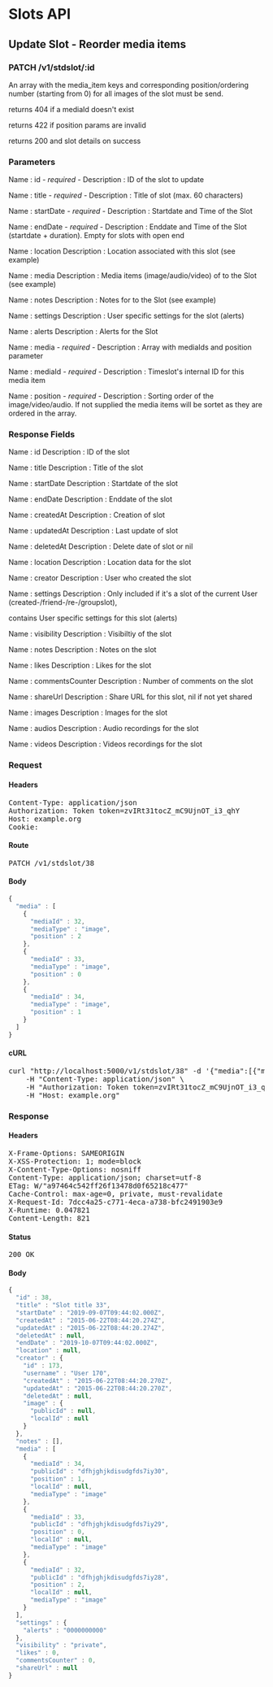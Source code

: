 # Slots API

## Update Slot - Reorder media items

### PATCH /v1/stdslot/:id

An array with the media_item keys and corresponding position/ordering number (starting from 0) for all images of the slot must be send.

returns 404 if a mediaId doesn&#39;t exist

returns 422 if position params are invalid

returns 200 and slot details on success

### Parameters

Name : id *- required -*
Description : ID of the slot to update

Name : title *- required -*
Description : Title of slot (max. 60 characters)

Name : startDate *- required -*
Description : Startdate and Time of the Slot

Name : endDate *- required -*
Description : Enddate and Time of the Slot (startdate + duration). Empty for slots with open end

Name : location
Description : Location associated with this slot (see example)

Name : media
Description : Media items (image/audio/video) of to the Slot (see example)

Name : notes
Description : Notes for to the Slot (see example)

Name : settings
Description : User specific settings for the slot (alerts)

Name : alerts
Description : Alerts for the Slot

Name : media *- required -*
Description : Array with mediaIds and position parameter

Name : mediaId *- required -*
Description : Timeslot&#39;s internal ID for this media item

Name : position *- required -*
Description : Sorting order of the image/video/audio. If not supplied the media items will be sortet as they are ordered in the array.


### Response Fields

Name : id
Description : ID of the slot

Name : title
Description : Title of the slot

Name : startDate
Description : Startdate of the slot

Name : endDate
Description : Enddate of the slot

Name : createdAt
Description : Creation of slot

Name : updatedAt
Description : Last update of slot

Name : deletedAt
Description : Delete date of slot or nil

Name : location
Description : Location data for the slot

Name : creator
Description : User who created the slot

Name : settings
Description : Only included if it&#39;s a slot of the current User (created-/friend-/re-/groupslot),

contains User specific settings for this slot (alerts)

Name : visibility
Description : Visibiltiy of the slot

Name : notes
Description : Notes on the slot

Name : likes
Description : Likes for the slot

Name : commentsCounter
Description : Number of comments on the slot

Name : shareUrl
Description : Share URL for this slot, nil if not yet shared

Name : images
Description : Images for the slot

Name : audios
Description : Audio recordings for the slot

Name : videos
Description : Videos recordings for the slot

### Request

#### Headers

<pre>Content-Type: application/json
Authorization: Token token=zvIRt31tocZ_mC9UjnOT_i3_qhY
Host: example.org
Cookie: </pre>

#### Route

<pre>PATCH /v1/stdslot/38</pre>

#### Body
```javascript
{
  "media" : [
    {
      "mediaId" : 32,
      "mediaType" : "image",
      "position" : 2
    },
    {
      "mediaId" : 33,
      "mediaType" : "image",
      "position" : 0
    },
    {
      "mediaId" : 34,
      "mediaType" : "image",
      "position" : 1
    }
  ]
}
```


#### cURL

<pre class="request">curl &quot;http://localhost:5000/v1/stdslot/38&quot; -d &#39;{&quot;media&quot;:[{&quot;mediaId&quot;:32,&quot;mediaType&quot;:&quot;image&quot;,&quot;position&quot;:2},{&quot;mediaId&quot;:33,&quot;mediaType&quot;:&quot;image&quot;,&quot;position&quot;:0},{&quot;mediaId&quot;:34,&quot;mediaType&quot;:&quot;image&quot;,&quot;position&quot;:1}]}&#39; -X PATCH \
	-H &quot;Content-Type: application/json&quot; \
	-H &quot;Authorization: Token token=zvIRt31tocZ_mC9UjnOT_i3_qhY&quot; \
	-H &quot;Host: example.org&quot;</pre>

### Response

#### Headers

<pre>X-Frame-Options: SAMEORIGIN
X-XSS-Protection: 1; mode=block
X-Content-Type-Options: nosniff
Content-Type: application/json; charset=utf-8
ETag: W/&quot;a97464c542ff26f13478d0f65218c477&quot;
Cache-Control: max-age=0, private, must-revalidate
X-Request-Id: 7dcc4a25-c771-4eca-a738-bfc2491903e9
X-Runtime: 0.047821
Content-Length: 821</pre>

#### Status

<pre>200 OK</pre>

#### Body

```javascript
{
  "id" : 38,
  "title" : "Slot title 33",
  "startDate" : "2019-09-07T09:44:02.000Z",
  "createdAt" : "2015-06-22T08:44:20.274Z",
  "updatedAt" : "2015-06-22T08:44:20.274Z",
  "deletedAt" : null,
  "endDate" : "2019-10-07T09:44:02.000Z",
  "location" : null,
  "creator" : {
    "id" : 173,
    "username" : "User 170",
    "createdAt" : "2015-06-22T08:44:20.270Z",
    "updatedAt" : "2015-06-22T08:44:20.270Z",
    "deletedAt" : null,
    "image" : {
      "publicId" : null,
      "localId" : null
    }
  },
  "notes" : [],
  "media" : [
    {
      "mediaId" : 34,
      "publicId" : "dfhjghjkdisudgfds7iy30",
      "position" : 1,
      "localId" : null,
      "mediaType" : "image"
    },
    {
      "mediaId" : 33,
      "publicId" : "dfhjghjkdisudgfds7iy29",
      "position" : 0,
      "localId" : null,
      "mediaType" : "image"
    },
    {
      "mediaId" : 32,
      "publicId" : "dfhjghjkdisudgfds7iy28",
      "position" : 2,
      "localId" : null,
      "mediaType" : "image"
    }
  ],
  "settings" : {
    "alerts" : "0000000000"
  },
  "visibility" : "private",
  "likes" : 0,
  "commentsCounter" : 0,
  "shareUrl" : null
}
```
